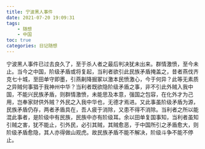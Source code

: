 ```yaml
---
title: 宁波黑人事件
date: 2021-07-20 19:09:31
tags:
    - 随想
    - 中国
toc: true
categories: 日记随想
---
```


宁波黑人事件已过去良久了，至于杀人者之最后判决犹未出来。群情激愤，至今未止。当今之中国，阶级矛盾或将复起，当利者欲引此民族矛盾掩盖之，昔者燕伐齐克七十城，至田单守即墨，引燕劓降掘冢以激本民愤激心，今于何异？此等无素质之异贼何事猖于我神州中华？当利者既欲隐阶级矛盾之事，非不引此外贼入我中国，不能兴民族矛盾，则群情激愤，未能思及本意，强国之包容，在化外才为己用，岂奉家财供外贼？外民之入我中华也，无德才焉进。又此事虽阶级矛盾为源，民族矛盾仍存，两者矛盾具在，吾人疲于消除，又患不得不消除。当利者之所以能混此事者，是阶级中有民族，民族中亦有阶级耳。余以田单复国事知，当利者虽知引贼之害，犹不能止，引外民，必引其贼，其贼愈恶，于中国所引之矛盾愈大，则阶级矛盾愈隐，其人亦得做山观虎。故民族矛盾不能不解决，阶级斗争不能不停止。